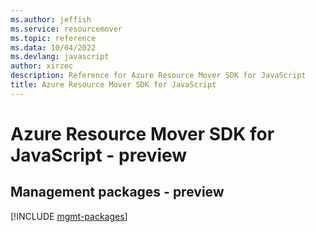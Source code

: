 ```yaml
---
ms.author: jeffish
ms.service: resourcemover
ms.topic: reference
ms.data: 10/04/2022
ms.devlang: javascript
author: xirzec
description: Reference for Azure Resource Mover SDK for JavaScript
title: Azure Resource Mover SDK for JavaScript
---
```

# Azure Resource Mover SDK for JavaScript - preview

## Management packages - preview
[!INCLUDE [mgmt-packages](resource-mover-mgmt-index.md)]
